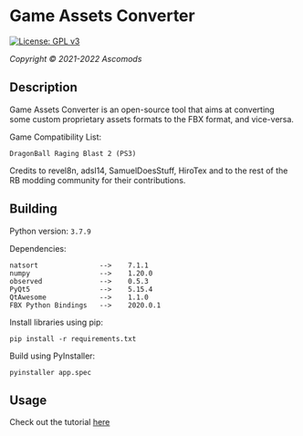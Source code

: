 # Game Assets Converter

[![License: GPL v3](https://img.shields.io/badge/License-GPLv3-blue.svg)](https://www.gnu.org/licenses/gpl-3.0)

*Copyright © 2021-2022 Ascomods*

## Description

Game Assets Converter is an open-source tool that aims at converting
some custom proprietary assets formats to the FBX format, and vice-versa.

Game Compatibility List:
```
DragonBall Raging Blast 2 (PS3)
```

Credits to revel8n, adsl14, SamuelDoesStuff, HiroTex and to the rest of the RB modding community for their contributions.

## Building

Python version: `3.7.9`

Dependencies:
```
natsort    			  -->    7.1.1
numpy      			  -->    1.20.0
observed   			  -->    0.5.3
PyQt5     			  -->    5.15.4
QtAwesome  			  -->    1.1.0
FBX Python Bindings	  -->    2020.0.1
```
Install libraries using pip:
```
pip install -r requirements.txt
```
Build using PyInstaller:
```
pyinstaller app.spec
```

## Usage

Check out the tutorial [here](https://www.youtube.com/watch?v=HiU3i0ZZn2I&list=PL1zfdnvxzp12kg2b_ubdOqmoTyLLE3gcY)